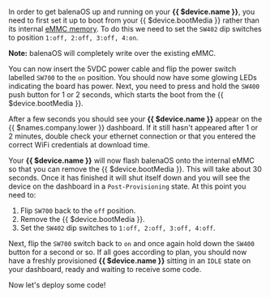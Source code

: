 In order to get balenaOS up and running on your **{{ $device.name }}**, you need to first set it up to boot from your {{ $device.bootMedia }} rather than its internal [eMMC memory][emmc-link]. To do this we need to set the `SW402` dip switches to position `1:off, 2:off, 3:off, 4:on`.

__Note:__ balenaOS will completely write over the existing eMMC. 

You can now insert the 5VDC power cable and flip the power switch labelled `SW700` to the `on` position. You should now have some glowing LEDs indicating the board has power. Next, you need to press and hold the `SW400` push button for 1 or 2 seconds, which starts the boot from the {{ $device.bootMedia }}.

After a few seconds you should see your **{{ $device.name }}** appear on the {{ $names.company.lower }} dashboard. If it still hasn't appeared after 1 or 2 minutes, double check your ethernet connection or that you entered the correct WiFi credentials at download time.

Your **{{ $device.name }}** will now flash balenaOS onto the internal eMMC so that you can remove the {{ $device.bootMedia }}. This will take about 30 seconds. Once it has finished it will shut itself down and you will see the device on the dashboard in a `Post-Provisioning` state. At this point you need to:
1. Flip `SW700` back to the `off` position.
2. Remove the {{ $device.bootMedia }}.
3. Set the `SW402` dip switches to `1:off, 2:off, 3:off, 4:off`.

Next, flip the `SW700` switch back to `on` and once again hold down the `SW400` button for a second or so. If all goes according to plan, you should now have a freshly provisioned **{{ $device.name }}** sitting in an `IDLE` state on your dashboard, ready and waiting to receive some code. 

Now let's deploy some code!

[emmc-link]:http://www.datalight.com/solutions/technologies/emmc/what-is-emmc
